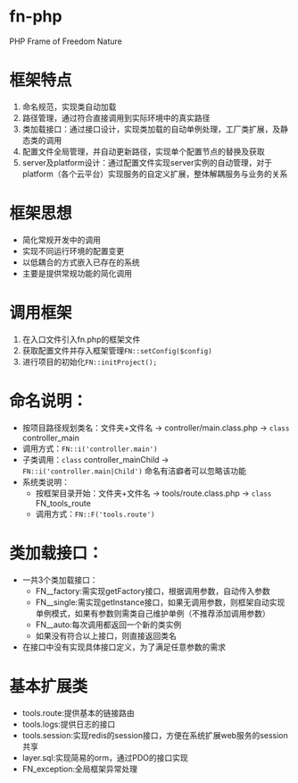 fn-php
======

PHP Frame of Freedom Nature

# 框架特点
1. 命名规范，实现类自动加载
2. 路径管理，通过符合直接调用到实际环境中的真实路径
3. 类加载接口：通过接口设计，实现类加载的自动单例处理，工厂类扩展，及静态类的调用
4. 配置文件全局管理，并自动更新路径，实现单个配置节点的替换及获取
5. server及platform设计：通过配置文件实现server实例的自动管理，对于platform（各个云平台）实现服务的自定义扩展，整体解耦服务与业务的关系

# 框架思想
* 简化常规开发中的调用
* 实现不同运行环境的配置变更
* 以低耦合的方式嵌入已存在的系统
* 主要是提供常规功能的简化调用

# 调用框架
1. 在入口文件引入fn.php的框架文件
2. 获取配置文件并存入框架管理`FN::setConfig($config)`
3. 进行项目的初始化`FN::initProject();`

# 命名说明：
* 按项目路径规划类名：文件夹+文件名  ->  controller/main.class.php  ->  `class` controller_main
* 调用方式：`FN::i('controller.main')`
* 子类调用：`class` controller_mainChild -> `FN::i('controller.main|Child')` 命名有洁癖者可以忽略该功能
* 系统类说明：
    * 按框架目录开始：文件夹+文件名  ->  tools/route.class.php  ->  `class` FN_tools_route
    * 调用方式：`FN::F('tools.route')`

# 类加载接口：
* 一共3个类加载接口：
    * FN__factory:需实现getFactory接口，根据调用参数，自动传入参数
    * FN__single:需实现getInstance接口，如果无调用参数，则框架自动实现单例模式，如果有参数则需类自己维护单例（不推荐添加调用参数）
    * FN__auto:每次调用都返回一个新的类实例
    * 如果没有符合以上接口，则直接返回类名
* 在接口中没有实现具体接口定义，为了满足任意参数的需求

# 基本扩展类
* tools.route:提供基本的链接路由
* tools.logs:提供日志的接口
* tools.session:实现redis的session接口，方便在系统扩展web服务的session共享
* layer.sql:实现简易的orm，通过PDO的接口实现
* FN_exception:全局框架异常处理